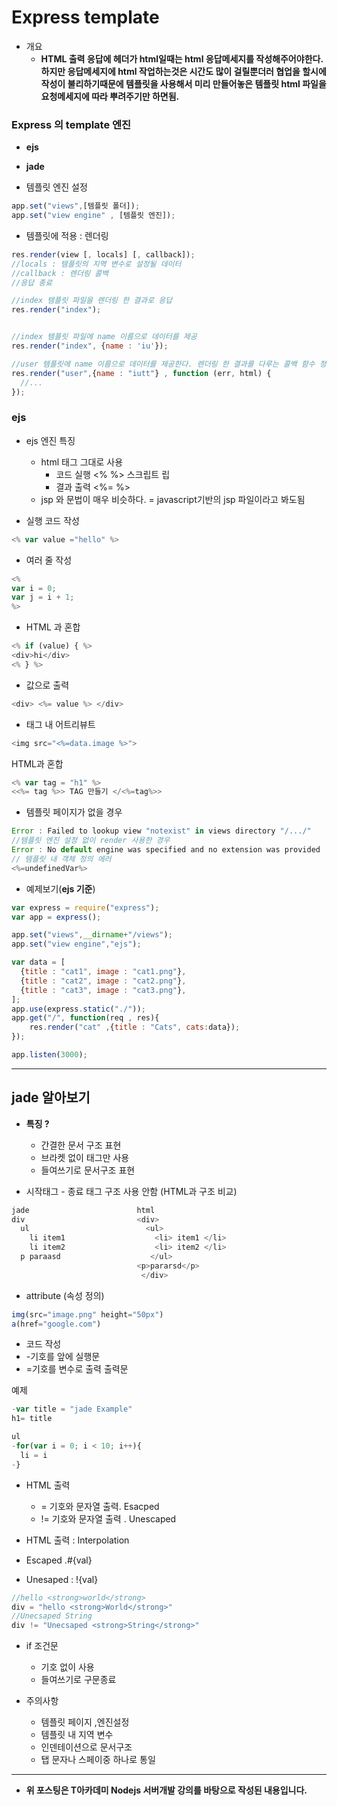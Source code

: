 # Express template
- 개요
  - __HTML 출력 응답에 헤더가 html일때는 html 응답메세지를 작성해주어야한다. 하지만 응답메세지에 html 작업하는것은 시간도 많이 걸릴뿐더러 협업을 할시에 작성이 불리하기때문에 템플릿을 사용해서 미리 만들어놓은 템플릿 html 파일을 요청메세지에 따라 뿌려주기만 하면됨.__

### Express 의 template 엔진
- __ejs__
- __jade__

- 템플릿 엔진 설정
```javascript
app.set("views",[템플릿 폴더]);
app.set("view engine" , [템플릿 엔진]);
```
- 템플릿에 적용 : 렌더링
```javascript
res.render(view [, locals] [, callback]);
//locals : 템플릿의 지역 변수로 설정될 데이터
//callback : 렌더링 콜백
//응답 종료
```

```javascript
//index 템플릿 파일을 렌더링 한 결과로 응답
res.render("index");


//index 템플릿 파일에 name 이름으로 데이터를 제공
res.render("index", {name : 'iu'});

//user 템플릿에 name 이름으로 데이터를 제공한다. 렌더링 한 결과를 다루는 콜백 함수 정의
res.render("user",{name : "iutt"} , function (err, html) {
  //...
});


```
### ejs

- ejs 엔진 특징
  - html 태그 그대로 사용
    - 코드 실행 <% %> 스크립트 립
    - 결과 출력 <%= %>
  - jsp 와 문법이 매우 비슷하다. = javascript기반의 jsp 파일이라고 봐도됨

- 실행 코드 작성
```javascript
<% var value ="hello" %>
```
- 여러 줄 작성
```javascript
<%
var i = 0;
var j = i + 1;
%>
```

- HTML 과 혼합
```javascript
<% if (value) { %>
<div>hi</div>
<% } %>
```


- 값으로 출력
```javascript
<div> <%= value %> </div>
```
- 태그 내 어트리뷰트
```javascript
<img src="<%=data.image %>">
```
HTML과 혼합
```javascript
<% var tag = "h1" %>
<<%= tag %>> TAG 만들기 </<%=tag%>>
```

- 템플릿 페이지가 없을 경우
```javascript
Error : Failed to lookup view "notexist" in views directory "/.../"
//템플릿 엔진 설정 없이 render 사용한 경우
Error : No default engine was specified and no extension was provided
// 템플릿 내 객체 정의 에러
<%=undefinedVar%>
```



- 예제보기(__ejs 기준__)
```javascript
var express = require("express");
var app = express();

app.set("views",__dirname+"/views");
app.set("view engine","ejs");

var data = [
  {title : "cat1", image : "cat1.png"},
  {title : "cat2", image : "cat2.png"},
  {title : "cat3", image : "cat3.png"},
];
app.use(express.static("./"));
app.get("/", function(req , res){
    res.render("cat" ,{title : "Cats", cats:data});
});

app.listen(3000);
```

---

## jade 알아보기

- __특징 ?__
  - 간결한 문서 구조 표현
  - 브라켓 없이 태그만 사용
  - 들여쓰기로 문서구조 표현

- 시작태그 - 종료 태그 구조 사용 안함 (HTML과 구조 비교)
```javascript
jade                        html
div                         <div>
  ul                          <ul>
    li item1                    <li> item1 </li>
    li item2                    <li> item2 </li>
  p paraasd                    </ul>
                            <p>pararsd</p>
                             </div>
```


- attribute (속성 정의)
```javascript
img(src="image.png" height="50px")
a(href="google.com")
```
- 코드 작성
 - -기호를 앞에 실행문
 - =기호를 변수로 출력 출력문

예제
```javascript
-var title = "jade Example"
h1= title

ul
-for(var i = 0; i < 10; i++){
  li = i
-}
```


- HTML 출력
  - = 기호와 문자열 출력. Esacped
  - != 기호와 문자열 출력 . Unescaped


- HTML 출력 : Interpolation
- Escaped .#{val}
- Unesaped : !{val}
```javascript
//hello <strong>world</strong>
div = "hello <strong>World</strong>"
//Unecsaped String
div != "Unecsaped <strong>String</strong>"
```




- if 조건문
  - 기호 없이 사용
  - 들여쓰기로 구문종료


- 주의사항
  - 템플릿 페이지 ,엔진설정
  - 템플릿 내 지역 변수
  - 인덴테이션으로 문서구조
  - 탭 문자나 스페이중 하나로 통일


---
  - __위 포스팅은 T아카데미 Nodejs 서버개발 강의를 바탕으로 작성된 내용입니다.__
